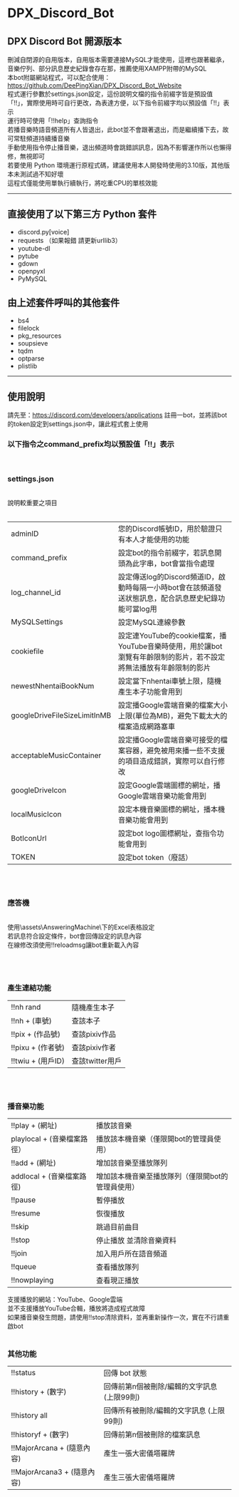 # DPX_Discord_Bot

DPX Discord Bot 開源版本
---
刪減自閉源的自用版本，自用版本需要連接MySQL才能使用，這裡也跟著繼承，音樂佇列、部分訊息歷史紀錄會存在那，推薦使用XAMPP附帶的MySQL  
本bot附屬網站程式，可以配合使用：https://github.com/DeePingXian/DPX_Discord_Bot_Website  
程式運行參數於settings.json設定，這份說明文檔的指令前綴字皆是預設值「!!」，實際使用時可自行更改，為表達方便，以下指令前綴字均以預設值「!!」表示  
運行時可使用「!!help」查詢指令  
若播音樂時語音頻道所有人皆退出，此bot並不會跟著退出，而是繼續播下去，故可常駐頻道持續播音樂  
手動使用指令停止播音樂，退出頻道時會跳錯誤訊息，因為不影響運作所以也懶得修，無視即可  
若要使用 Python 環境運行原程式碼，建議使用本人開發時使用的3.10版，其他版本未測試過不知好壞  
這程式僅能使用單執行續執行，將吃重CPU的單核效能  
***
## 直接使用了以下第三方 Python 套件
- discord.py[voice]
- requests  （如果報錯 請更新urllib3）
- youtube-dl
- pytube
- gdown
- openpyxl
- PyMySQL
## 由上述套件呼叫的其他套件
- bs4
- filelock
- pkg_resources
- soupsieve
- tqdm
- optparse
- plistlib
***
## 使用說明
請先至：https://discord.com/developers/applications 註冊一bot，並將該bot的token設定到settings.json中，讓此程式套上使用
<br>

### **以下指令之command_prefix均以預設值「!!」表示**
<br>

### **settings.json**
<br>
說明較重要之項目
<br><br>
<table>
<tr><td>adminID</td><td>您的Discord帳號ID，用於驗證只有本人才能使用的功能</td></tr>
<tr><td>command_prefix</td><td>設定bot的指令前綴字，若訊息開頭為此字串，bot會當指令處理</td></tr>
<tr><td>log_channel_id</td><td>設定傳送log的Discord頻道ID，啟動時每隔一小時bot會在該頻道發送狀態訊息，配合訊息歷史紀錄功能可當log用</td></tr>
<tr><td>MySQLSettings</td><td>設定MySQL連線參數</td></tr>
<tr><td>cookiefile</td><td>設定連YouTube的cookie檔案，播YouTube音樂時使用，用於讓bot瀏覽有年齡限制的影片，若不設定將無法播放有年齡限制的影片</td></tr>
<tr><td>newestNhentaiBookNum</td><td>設定當下nhentai車號上限，隨機產生本子功能會用到</td></tr>
<tr><td>googleDriveFileSizeLimitInMB</td><td>設定播Google雲端音樂的檔案大小上限(單位為MB)，避免下載太大的檔案造成網路塞車</td></tr>
<tr><td>acceptableMusicContainer</td><td>設定播Google雲端音樂可接受的檔案容器，避免被用來播一些不支援的項目造成錯誤，實際可以自行修改</td></tr>
<tr><td>googleDriveIcon</td><td>設定Google雲端圖標的網址，播Google雲端音樂功能會用到</td></tr>
<tr><td>localMusicIcon</td><td>設定本機音樂圖標的網址，播本機音樂功能會用到</td></tr>
<tr><td>BotIconUrl</td><td>設定bot logo圖標網址，查指令功能會用到</td></tr>
<tr><td>TOKEN</td><td>設定bot token（廢話）</td></tr>
</table>
<br><br>

### **應答機**
<br>
使用\assets\AnsweringMachine\下的Excel表格設定<br>
若訊息符合設定條件，bot會回傳設定的訊息內容<br>
在線修改須使用!!reloadmsg讓bot重新載入內容<br>
<br><br><br>

### **產生連結功能**
<table>
<tr><td>!!nh rand</td><td>隨機產生本子</td></tr>
<tr><td>!!nh + (車號)</td><td>查該本子</td></tr>
<tr><td>!!pix + (作品號)</td><td>查該pixiv作品</td></tr>
<tr><td>!!pixu + (作者號)</td><td>查該pixiv作者</td></tr>
<tr><td>!!twiu + (用戶ID)</td><td>查該twitter用戶</td></tr>
</table>
<br><br>

### **播音樂功能**
<table>
<tr><td>!!play + (網址)</td><td>播放該音樂</td></tr>
<tr><td>playlocal + (音樂檔案路徑）</td><td>播放該本機音樂（僅限開bot的管理員使用）</td></tr>
<tr><td>!!add + (網址)</td><td>增加該音樂至播放隊列</td></tr>
<tr><td>addlocal + (音樂檔案路徑)</td><td>增加該本機音樂至播放隊列（僅限開bot的管理員使用）</td></tr>
<tr><td>!!pause</td><td>暫停播放</td></tr>
<tr><td>!!resume</td><td>恢復播放</td></tr>
<tr><td>!!skip</td><td>跳過目前曲目</td></tr>
<tr><td>!!stop</td><td>停止播放 並清除音樂資料</td></tr>
<tr><td>!!join</td><td>加入用戶所在語音頻道</td></tr>
<tr><td>!!queue</td><td>查看播放隊列</td></tr>
<tr><td>!!nowplaying</td><td>查看現正播放</td></tr>
</table>
支援播放的網站：YouTube、Google雲端<br>
並不支援播放YouTube合輯，播放將造成程式故障<br>
如果播音樂發生問題，請使用!!stop清除資料，並再重新操作一次，實在不行請重啟bot
<br><br>

### **其他功能**
<table>
<tr><td>!!status</td><td>回傳 bot 狀態</td></tr>
<tr><td>!!history + (數字)</td><td>回傳前第n個被刪除/編輯的文字訊息 (上限99則)</td></tr>
<tr><td>!!history all</td><td>回傳所有被刪除/編輯的文字訊息 (上限99則)</td></tr>
<tr><td>!!historyf + (數字)</td><td>回傳前第n個被刪除的檔案訊息</td></tr>
<tr><td>!!MajorArcana + (隨意內容)</td><td>產生一張大密儀塔羅牌</td></tr>
<tr><td>!!MajorArcana3 + (隨意內容)</td><td>產生三張大密儀塔羅牌</td></tr>
</table>